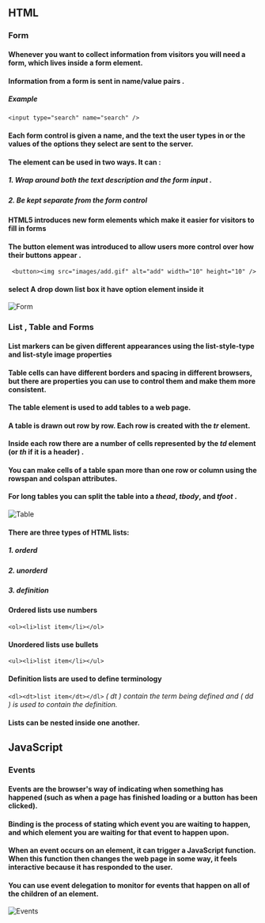 ## HTML
### Form
#### Whenever you want to collect information from visitors you will need a form, which lives inside a **form** element.
#### Information from a form is sent in name/value pairs .
##### Example 
`<input type="search" name="search" />`
#### Each form control is given a name, and the text the user types in or the values of the options they select are sent to the server.
#### The <label> element can be used in two ways. It can :
##### 1. Wrap around both the text description and the form input .
##### 2. Be kept separate from the form control

#### HTML5 introduces new form elements which make it easier for visitors to fill in forms

#### The **button** element was introduced to allow users more control over how their buttons appear .
` <button><img src="images/add.gif" alt="add" width="10" height="10" />`

#### **select** A drop down list box it have option element inside it

![Form](https://th.bing.com/th/id/R7a7052d9e950c017b3e6c42365e2d5ca?rik=bZx4Di7CZzCe1A&riu=http%3a%2f%2fwww.htmlgoodies.com%2fimg%2f2010%2f06%2fHTML-Forms-From-Basics-to-Style-Layouts-Figure2.gif&ehk=z7Oti8WdBTSR3ejzXi21JatQEpb19820X7AtIYuDOnE%3d&risl=&pid=ImgRaw)


### List , Table and Forms
#### List markers can be given different appearances using the list-style-type and list-style image properties

#### Table cells can have different borders and spacing in  different browsers, but there are properties you can use to control them and make them more consistent. 


#### The **table** element is used to add tables to a web page.

#### A table is drawn out row by row. Each row is created with the *tr* element.
#### Inside each row there are a number of cells represented by the *td* element (or *th* if it is a header) .
#### You can make cells of a table span more than one row or column using the rowspan and colspan attributes.
#### For long tables you can split the table into a *thead*, *tbody*, and *tfoot* .
![Table](https://a.ilovecoding.org/img/table-all-about-creating-simple-to-complex-html-tables-sc18.png)

#### There are three types of HTML lists: 
##### 1. orderd 
##### 2. unorderd
##### 3. definition

#### Ordered lists use numbers
`<ol><li>list item</li></ol>`
#### Unordered lists use bullets
`<ul><li>list item</li></ul>`
#### Definition lists are used to define terminology
`<dl><dt>list item</dt></dl>`
*( dt ) contain the term being defined and ( dd ) is used to contain the definition.*
#### Lists can be nested inside one another.


## JavaScript
### Events
#### Events are the browser's way of indicating when something has happened (such as when a page has finished loading or a button has been clicked).
#### Binding is the process of stating which event you are waiting to happen, and which element you are waiting for that event to happen upon. 
#### When an event occurs on an element, it can trigger a JavaScript function. When this function then changes the web page in some way, it feels interactive because it has responded to the user.
#### You can use event delegation to monitor for events that happen on all of the children of an element. 
![Events](https://cdn.javascripttutorial.net/wp-content/uploads/2019/12/javascript-event-loop-step-2.png)